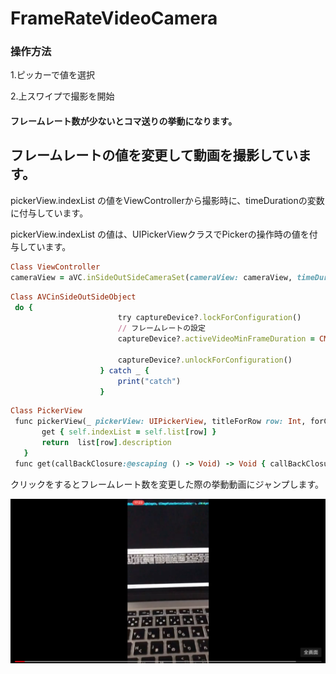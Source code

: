 # FrameRateVideoCamera
### 操作方法
1.ピッカーで値を選択

2.上スワイプで撮影を開始

#### フレームレート数が少ないとコマ送りの挙動になります。

## フレームレートの値を変更して動画を撮影しています。

pickerView.indexList の値をViewControllerから撮影時に、timeDurationの変数に付与しています。

pickerView.indexList の値は、UIPickerViewクラスでPickerの操作時の値を付与しています。

```ruby
Class ViewController
cameraView = aVC.inSideOutSideCameraSet(cameraView: cameraView, timeDuration: Int32(pickerView.indexList))
```

```ruby
Class AVCinSideOutSideObject
 do {
                        try captureDevice?.lockForConfiguration()
                        // フレームレートの設定
                        captureDevice?.activeVideoMinFrameDuration = CMTimeMake(1, timeDuration)
                        
                        captureDevice?.unlockForConfiguration()
                    } catch _ {
                        print("catch")
                    }
 ```
 
 ```ruby
 Class PickerView
  func pickerView(_ pickerView: UIPickerView, titleForRow row: Int, forComponent component: Int) -> String? {
        get { self.indexList = self.list[row] }
        return  list[row].description
    }
  func get(callBackClosure:@escaping () -> Void) -> Void { callBackClosure() }
 ```
 クリックをするとフレームレート数を変更した際の挙動動画にジャンプします。
 
[![](https://github.com/daisukenagata/InPutOutPutCamera/blob/FrameRateSetVideoCamera/スクリーンショット%202018-06-17%2017.39.43.png?raw=true)](https://youtu.be/LmYCyR-JW34)
